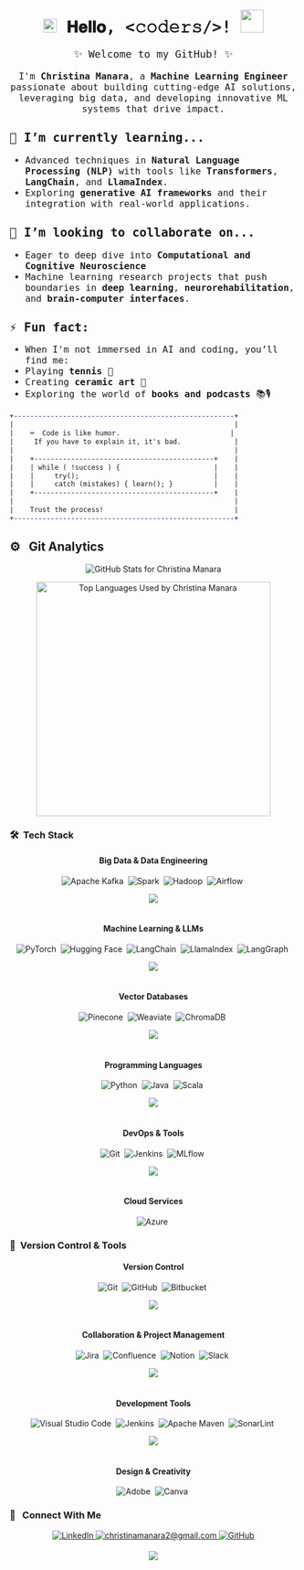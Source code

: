 <!-- Header Section -->
<link href="https://fonts.googleapis.com/css2?family=Fira+Code:wght@400;500&display=swap" rel="stylesheet">

<h1 align="center" style="font-family: 'Fira Code', monospace;">
  <img src="GIF/Earth.gif" width="24px">
  𝐇𝐞𝐥𝐥𝐨, &lt;𝚌𝚘𝚍𝚎𝚛𝚜/&gt;!
  <img src="GIF/Hi.gif" width="40px" />
</h1>

<p align="center" style="font-family: 'Fira Code', monospace; font-size: 18px;">
✨ Welcome to my GitHub! ✨
</p>

<p align="center" style="font-family: 'Fira Code', monospace; font-size: 16px;">
I'm <b>Christina Manara</b>, a <b>Machine Learning Engineer</b> passionate about building cutting-edge AI solutions, leveraging big data, and developing innovative ML systems that drive impact.
</p>


<h2 style="font-family: 'Fira Code', monospace;">🌱 I’m currently learning...</h2>
<ul style="font-family: 'Fira Code', monospace; font-size: 16px;">
  <li>Advanced techniques in <b>Natural Language Processing (NLP)</b> with tools like <b>Transformers</b>, <b>LangChain</b>, and <b>LlamaIndex</b>.</li>
  <li>Exploring <b>generative AI frameworks</b> and their integration with real-world applications.</li>
</ul>


<h2 style="font-family: 'Fira Code', monospace;">👯 I’m looking to collaborate on...</h2>
<ul style="font-family: 'Fira Code', monospace; font-size: 16px;">
  <li>Eager to deep dive into <b>Computational and Cognitive Neuroscience</b></li>
  <li>Machine learning research projects that push boundaries in <b>deep learning</b>, <b>neurorehabilitation</b>, and <b>brain-computer interfaces</b>.</li>
</ul>

<h2 style="font-family: 'Fira Code', monospace;">⚡ Fun fact:</h2>
<ul style="font-family: 'Fira Code', monospace; font-size: 16px;">
  <li>When I'm not immersed in AI and coding, you’ll find me:</li>
  <li>Playing <b>tennis</b> 🎾</li>
  <li>Creating <b>ceramic art</b> 🏺</li>
  <li>Exploring the world of <b>books and podcasts</b> 📚🎙</li>
</ul>


```diff
+------------------------------------------------------+
|                                                      |
|    ⌨️  Code is like humor.                           |
|     If you have to explain it, it's bad.             |
|                                                      |
|    +--------------------------------------------+    |
|    | while ( !success ) {                       |    |
|    |     try();                                 |    |
|    |     catch (mistakes) { learn(); }          |    |
|    +--------------------------------------------+    |
|                                                      |
|    Trust the process!                                |
+------------------------------------------------------+
```

## ⚙️ &nbsp; Git Analytics

<p align="center">
  <img align="center" src="https://github-readme-stats.vercel.app/api?username=ChristinaManara&theme=dark&show_icons=true" alt="GitHub Stats for Christina Manara" />
</p>
<p align="center">
  <img align="center" src="https://github-readme-stats.vercel.app/api/top-langs/?username=ChristinaManara&theme=dark&layout=compact" width="410" alt="Top Languages Used by Christina Manara" />
</p>

### 🛠 &nbsp;Tech Stack

<div align="center">

#### Big Data & Data Engineering
![Apache Kafka](https://img.shields.io/badge/Apache%20Kafka-000?style=for-the-badge&logo=apachekafka)&nbsp;
![Spark](https://img.shields.io/badge/Apache%20Spark-E25A1C?style=for-the-badge&logo=apachespark&logoColor=white)&nbsp;
![Hadoop](https://img.shields.io/badge/Hadoop-66CCFF?style=for-the-badge&logo=apachehadoop&logoColor=white)&nbsp;
![Airflow](https://img.shields.io/badge/Airflow-0175B5?style=for-the-badge&logo=apacheairflow&logoColor=white)&nbsp;

<img src="https://user-images.githubusercontent.com/73097560/115834477-dbab4500-a447-11eb-908a-139a6edaec5c.gif"><br><br>

#### Machine Learning & LLMs
![PyTorch](https://img.shields.io/badge/PyTorch-EE4C2C?style=for-the-badge&logo=pytorch&logoColor=white)&nbsp;
![Hugging Face](https://img.shields.io/badge/Hugging%20Face-FF7A8D?style=for-the-badge&logo=huggingface&logoColor=white)&nbsp;
![LangChain](https://img.shields.io/badge/LangChain-35D485?style=for-the-badge&logo=langchain&logoColor=white)&nbsp;
![LlamaIndex](https://img.shields.io/badge/LlamaIndex-9B79B0?style=for-the-badge&logo=llamaindex&logoColor=white)&nbsp;
![LangGraph](https://img.shields.io/badge/LangGraph-0062CC?style=for-the-badge)&nbsp;

<img src="https://user-images.githubusercontent.com/73097560/115834477-dbab4500-a447-11eb-908a-139a6edaec5c.gif"><br><br>

#### Vector Databases
![Pinecone](https://img.shields.io/badge/Pinecone-0093D0?style=for-the-badge&logo=pinecone&logoColor=white)&nbsp;
![Weaviate](https://img.shields.io/badge/Weaviate-5F5F5F?style=for-the-badge&logo=weaviate&logoColor=white)&nbsp;
![ChromaDB](https://img.shields.io/badge/ChromaDB-FF6347?style=for-the-badge&logo=chroma&logoColor=white)&nbsp;

<img src="https://user-images.githubusercontent.com/73097560/115834477-dbab4500-a447-11eb-908a-139a6edaec5c.gif"><br><br>

#### Programming Languages
![Python](https://img.shields.io/badge/python-3670A0?style=for-the-badge&logo=python&logoColor=ffdd54)&nbsp;
![Java](https://img.shields.io/badge/java-%23ED8B00.svg?style=for-the-badge&logo=java&logoColor=white)&nbsp;
![Scala](https://img.shields.io/badge/Scala-DC322F?style=for-the-badge&logo=scala&logoColor=white)&nbsp;

<img src="https://user-images.githubusercontent.com/73097560/115834477-dbab4500-a447-11eb-908a-139a6edaec5c.gif"><br><br>

#### DevOps & Tools
![Git](https://img.shields.io/badge/git-F05032?style=for-the-badge&logo=git&logoColor=white)&nbsp;
![Jenkins](https://img.shields.io/badge/Jenkins-D24939?style=for-the-badge&logo=jenkins&logoColor=white)&nbsp;
![MLflow](https://img.shields.io/badge/MLflow-4E8F41?style=for-the-badge&logo=mlflow&logoColor=white)&nbsp;

<img src="https://user-images.githubusercontent.com/73097560/115834477-dbab4500-a447-11eb-908a-139a6edaec5c.gif"><br><br>

#### Cloud Services
![Azure](https://img.shields.io/badge/Microsoft%20Azure-0078D4?style=for-the-badge&logo=microsoftazure&logoColor=white)&nbsp;

</div>

### 🧰 &nbsp;Version Control & Tools 

<div align="center">

#### Version Control
![Git](https://img.shields.io/badge/git-%23F05033.svg?style=for-the-badge&logo=git&logoColor=white)&nbsp;
![GitHub](https://img.shields.io/badge/github-%23121011.svg?style=for-the-badge&logo=github&logoColor=white)&nbsp;
![Bitbucket](https://img.shields.io/badge/bitbucket-%230047B3.svg?style=for-the-badge&logo=bitbucket&logoColor=white)&nbsp;

<img src="https://user-images.githubusercontent.com/73097560/115834477-dbab4500-a447-11eb-908a-139a6edaec5c.gif"><br><br>

#### Collaboration & Project Management
![Jira](https://img.shields.io/badge/jira-%230A0FFF.svg?style=for-the-badge&logo=jira&logoColor=white)&nbsp;
![Confluence](https://img.shields.io/badge/confluence-%23172BF4.svg?style=for-the-badge&logo=confluence&logoColor=white)&nbsp;
![Notion](https://img.shields.io/badge/Notion-%23000000.svg?style=for-the-badge&logo=notion&logoColor=white)&nbsp;
![Slack](https://img.shields.io/badge/Slack-4A154B?style=for-the-badge&logo=slack&logoColor=white)&nbsp;

<img src="https://user-images.githubusercontent.com/73097560/115834477-dbab4500-a447-11eb-908a-139a6edaec5c.gif"><br><br>

#### Development Tools
![Visual Studio Code](https://img.shields.io/badge/Visual%20Studio%20Code-0078d7.svg?style=for-the-badge&logo=visual-studio-code&logoColor=white)&nbsp;
![Jenkins](https://img.shields.io/badge/jenkins-%232C5263.svg?style=for-the-badge&logo=jenkins&logoColor=white)&nbsp;
![Apache Maven](https://img.shields.io/badge/Apache%20Maven-C71A36?style=for-the-badge&logo=Apache%20Maven&logoColor=white)&nbsp;
![SonarLint](https://img.shields.io/badge/SonarLint-CB2029?style=for-the-badge&logo=SONARLINT&logoColor=white)&nbsp;

<img src="https://user-images.githubusercontent.com/73097560/115834477-dbab4500-a447-11eb-908a-139a6edaec5c.gif"><br><br>

#### Design & Creativity
![Adobe](https://img.shields.io/badge/adobe-%23FF0000.svg?style=for-the-badge&logo=adobe&logoColor=white)&nbsp;
![Canva](https://img.shields.io/badge/Canva-%2300C4CC.svg?style=for-the-badge&logo=Canva&logoColor=white)&nbsp;

</div>

<!--Contact Section--> 
### 🤝 &nbsp; Connect With Me
<div align="center">
 <a href="https://www.linkedin.com/in/christina-manara" target="_blank">
<img src="https://img.shields.io/badge/linkedin-%231E77B5.svg?&style=for-the-badge&logo=linkedin&logoColor=white" alt="LinkedIn" style="margin-bottom: 5px;" />
</a>

<a href="mailto:christinamanara2@gmail.com" target="_blank">
<img src="https://img.shields.io/badge/Gmail-D14836?style=for-the-badge&logo=gmail&logoColor=white" alt="christinamanara2@gmail.com" style="margin-bottom: 5px;" />
</a>

<a href="https://github.com/ChristinaManara" target="_blank">
<img src="https://img.shields.io/badge/GitHub-100000?style=for-the-badge&logo=github&logoColor=white" alt="GitHub" style="margin-bottom: 5px;" />
</a>
</div>

<!--Footer--> 
<p align="center">
  <img src="https://capsule-render.vercel.app/api?type=waving&color=gradient&height=65&section=footer"/>
</p>
